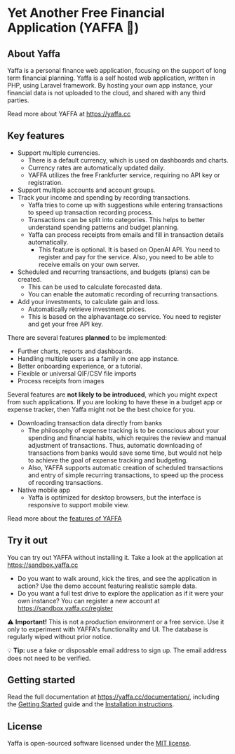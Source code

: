 # Yet Another Free Financial Application (YAFFA 🍊)

## About Yaffa

Yaffa is a personal finance web application, focusing on the support of long term financial planning.
Yaffa is a self hosted web application, written in PHP, using Laravel framework.
By hosting your own app instance, your financial data is not uploaded to the cloud, and shared with any third parties.

Read more about YAFFA at https://yaffa.cc

## Key features

- Support multiple currencies.
  - There is a default currency, which is used on dashboards and charts.
  - Currency rates are automatically updated daily.
  - YAFFA utilizes the free Frankfurter service, requiring no API key or registration.
- Support multiple accounts and account groups.
- Track your income and spending by recording transactions.
  - Yaffa tries to come up with suggestions while entering transactions to speed up transaction recording process.
  - Transactions can be split into categories. This helps to better understand spending patterns and budget planning.
  - Yaffa can process receipts from emails and fill in transaction details automatically.
    - This feature is optional. It is based on OpenAI API. You need to register and pay for the service.
      Also, you need to be able to receive emails on your own server.
- Scheduled and recurring transactions, and budgets (plans) can be created.
  - This can be used to calculate forecasted data.
  - You can enable the automatic recording of recurring transactions.
- Add your investments, to calculate gain and loss.
  - Automatically retrieve investment prices.
  - This is based on the alphavantage.co service. You need to register and get your free API key.

There are several features **planned** to be implemented:

- Further charts, reports and dashboards.
- Handling multiple users as a family in one app instance.
- Better onboarding experience, or a tutorial.
- Flexible or universal QIF/CSV file imports
- Process receipts from images

Several features are **not likely to be introduced**, which you might expect from such applications.
If you are looking to have these in a budget app or expense tracker, then Yaffa might not be the best choice for you.

- Downloading transaction data directly from banks
  - The philosophy of expense tracking is to be conscious about your spending and financial habits, which requires the review and manual adjustment of transactions.
    Thus, automatic downloading of transactions from banks would save some time, but would not help to achieve the goal of expense tracking and budgeting.
  - Also, YAFFA supports automatic creation of scheduled transactions and entry of simple recurring transactions, to speed up the process of recording transactions.
- Native mobile app
  - Yaffa is optimized for desktop browsers, but the interface is responsive to support mobile view.

Read more about the [features of YAFFA](https://yaffa.cc/features-of-yaffa-personal-finance-application/)

## Try it out

You can try out YAFFA without installing it. Take a look at the application at https://sandbox.yaffa.cc

- Do you want to walk around, kick the tires, and see the application in action? Use the demo account featuring realistic sample data.
- Do you want a full test drive to explore the application as if it were your own instance? You can register a new account at https://sandbox.yaffa.cc/register

⚠️ **Important!** This is not a production environment or a free service.
Use it only to experiment with YAFFA's functionality and UI.
The database is regularly wiped without prior notice.

💡 **Tip:** use a fake or disposable email address to sign up. The email address does not need to be verified.

## Getting started

Read the full documentation at https://yaffa.cc/documentation/,
including the [Getting Started](https://yaffa.cc/documentation/resources/category/getting-started/) guide
and the [Installation instructions](https://yaffa.cc/documentation/resources/category/installation/).

## License

Yaffa is open-sourced software licensed under the [MIT license](https://opensource.org/licenses/MIT).
